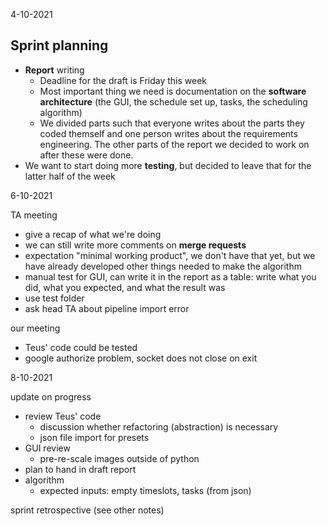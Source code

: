 4-10-2021

## Sprint planning

 - **Report** writing
	- Deadline for the draft is Friday this week
	- Most important thing we need is documentation on the **software architecture** (the GUI, the schedule set up, tasks, the scheduling algorithm)
	- We divided parts such that everyone writes about the parts they coded themself and one person writes about the requirements engineering. The other parts of the report we decided to work on after these were done.
- We want to start doing more **testing**, but decided to leave that for the latter half of the week


6-10-2021

TA meeting
- give a recap of what we're doing
- we can still write more comments on **merge requests**
- expectation "minimal working product", we don't have that yet, but we have already developed other things needed to make the algorithm
- manual test for GUI, can write it in the report as a table: write what you did, what you expected, and what the result was
- use test folder
- ask head TA about pipeline import error

our meeting
- Teus' code could be tested
- google authorize problem, socket does not close on exit

8-10-2021

update on progress
- review Teus' code
	- discussion whether refactoring (abstraction) is necessary
	- json file import for presets
- GUI review
	- pre-re-scale images outside of python
- plan to hand in draft report
- algorithm
	- expected inputs: empty timeslots, tasks (from json)

sprint retrospective (see other notes)
